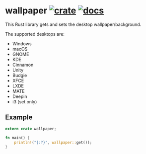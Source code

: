 # wallpaper [![crate](https://img.shields.io/crates/v/wallpaper.svg)](https://crates.io/crates/wallpaper) [![docs](https://docs.rs/wallpaper/badge.svg)](https://docs.rs/wallpaper)
This Rust library gets and sets the desktop wallpaper/background.

The supported desktops are:
* Windows
* macOS
* GNOME
* KDE
* Cinnamon
* Unity
* Budgie
* XFCE
* LXDE
* MATE
* Deepin
* i3 (set only)

## Example
```rust
extern crate wallpaper;

fn main() {
    println!("{:?}", wallpaper::get());
}
```
